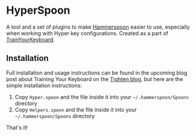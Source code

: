# HyperSpoon

A tool and a set of plugins to make [Hammerspoon](http://www.hammerspoon.org/) easier to use, especially when working with Hyper key configurations. Created as a part of [TrainYourKeyboard](https://trainyourkeyboard.com).

## Installation

Full installation and usage instructions can be found in the upcoming blog post about Training Your Keyboard on the [Tighten blog](https://tighten.co/blog), but here are the simple installation instructions:

1. Copy `Hyper.spoon` and the file inside it into your `~/.hammerspoon/Spoons` directory
1. Copy `Helpers.spoon` and the file inside it into your `~/.hammerspoon/Spoons` directory

That's it!
